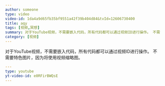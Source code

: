 ```yaml
---
author: someone
type: video
video-id: 1da4a9d65fb35bf9551a42f39b404d84&tvId=12606730400
title: aqy
tags: [视频,冥想]
summary: 对于YouTube视频，不需要嵌入代码，所有代码都可以通过视频ID进行操作。 不需要特色图片，因为将使用视频缩略图。
category: [视频]
---
```



对于YouTube视频，不需要嵌入代码，所有代码都可以通过视频ID进行操作。 不需要特色图片，因为将使用视频缩略图。
```yml
---
type: youtube
yt-video-id: e0RFirBWQsE
---
```
